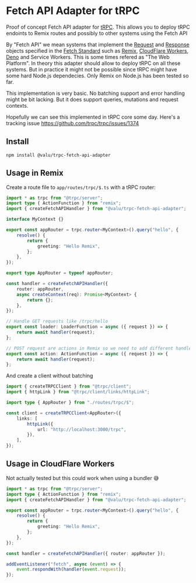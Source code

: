 # Fetch API Adapter for tRPC

Proof of concept Fetch API adapter for [tRPC](https://trpc.io/). This allows you
to deploy tRPC endoints to Remix routes and possibly to other systems using the Fetch API

By "Fetch API" we mean systems that implement the [Request][] and [Response][]
objects specified in the [Fetch Standard][] such as [Remix][], [CloudFlare
Workers][], [Deno][] and Service Workers. This is some times refered as "The
Web Platform". In theory this adapter should allow to deploy tRPC on all these
systems. But in practice it might not be possible since tRPC might have some
hard Node.js dependecies. Only Remix on Node.js has been tested so
far.

[request]: https://developer.mozilla.org/en-US/docs/Web/API/Request
[response]: https://developer.mozilla.org/en-US/docs/Web/API/Response
[fetch standard]: https://fetch.spec.whatwg.org/
[remix]: https://remix.run/
[cloudflare workers]: https://workers.cloudflare.com/
[deno]: https://deno.land/

This implementation is very basic. No batching support and error handling might
be bit lacking. But it does support queries, mutations and request contexts.

Hopefully we can see this implemented in tRPC core some day. Here's a tracking issue https://github.com/trpc/trpc/issues/1374

## Install

```
npm install @valu/trpc-fetch-api-adapter
```

## Usage in Remix

Create a route file to `app/routes/trpc/$.ts` with a tRPC router:

```ts
import * as trpc from "@trpc/server";
import type { ActionFunction } from "remix";
import { createFetchAPIHandler } from "@valu/trpc-fetch-api-adapter";

interface MyContext {}

export const appRouter = trpc.router<MyContext>().query("hello", {
    resolve() {
        return {
            greeting: "Hello Remix",
        };
    },
});

export type AppRouter = typeof appRouter;

const handler = createFetchAPIHandler({
    router: appRouter,
    async createContext(req): Promise<MyContext> {
        return {};
    },
});

// Handle GET requests like /trpc/hello
export const loader: LoaderFunction = async ({ request }) => {
    return await handler(request);
};

// POST request are actions in Remix so we need to add different handler for it
export const action: ActionFunction = async ({ request }) => {
    return await handler(request);
};
```

And create a client without batching

```ts
import { createTRPCClient } from "@trpc/client";
import { httpLink } from "@trpc/client/links/httpLink";

import type { AppRouter } from "./routes/trpc/$";

const client = createTRPCClient<AppRouter>({
    links: [
        httpLink({
            url: "http://localhost:3000/trpc",
        }),
    ],
});
```

## Usage in CloudFlare Workers

Not actually tested but this could work when using a bundler 😅

```ts
import * as trpc from "@trpc/server";
import type { ActionFunction } from "remix";
import { createFetchAPIHandler } from "@valu/trpc-fetch-api-adapter";

export const appRouter = trpc.router<MyContext>().query("hello", {
    resolve() {
        return {
            greeting: "Hello Remix",
        };
    },
});

const handler = createFetchAPIHandler({ router: appRouter });

addEventListener("fetch", async (event) => {
    event.respondWith(handler(event.request));
});
```
